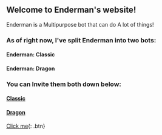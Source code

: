 ## Welcome to Enderman's website!

Enderman is a Multipurpose bot that can do A lot of things!

### As of right now, I've split Enderman into two bots:

#### Enderman: Classic
#### Enderman: Dragon

### You can Invite them both down below:
#### [Classic](https://discord.com/api/oauth2/authorize?client_id=882963454066040842&permissions=8&scope=bot)
#### [Dragon](https://discord.com/api/oauth2/authorize?client_id=910074604977029182&permissions=536870911991&scope=bot%20applications.commands)

[Click me](http://www.google.com){: .btn}
